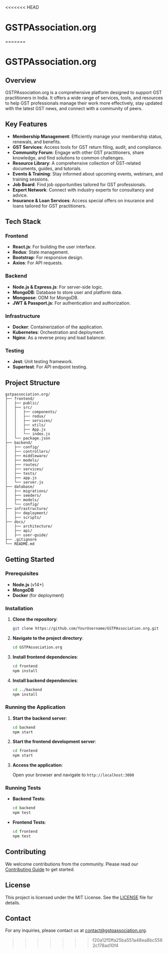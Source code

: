 <<<<<<< HEAD
# GSTPAssociation.org 
=======

# **GSTPAssociation.org**

## **Overview**

GSTPAssociation.org is a comprehensive platform designed to support GST practitioners in India. It offers a wide range of services, tools, and resources to help GST professionals manage their work more effectively, stay updated with the latest GST news, and connect with a community of peers.

## **Key Features**

- **Membership Management**: Efficiently manage your membership status, renewals, and benefits.
- **GST Services**: Access tools for GST return filing, audit, and compliance.
- **Community Forum**: Engage with other GST practitioners, share knowledge, and find solutions to common challenges.
- **Resource Library**: A comprehensive collection of GST-related documents, guides, and tutorials.
- **Events & Training**: Stay informed about upcoming events, webinars, and training sessions.
- **Job Board**: Find job opportunities tailored for GST professionals.
- **Expert Network**: Connect with industry experts for consultancy and advice.
- **Insurance & Loan Services**: Access special offers on insurance and loans tailored for GST practitioners.

## **Tech Stack**

### **Frontend**
- **React.js**: For building the user interface.
- **Redux**: State management.
- **Bootstrap**: For responsive design.
- **Axios**: For API requests.

### **Backend**
- **Node.js & Express.js**: For server-side logic.
- **MongoDB**: Database to store user and platform data.
- **Mongoose**: ODM for MongoDB.
- **JWT & Passport.js**: For authentication and authorization.

### **Infrastructure**
- **Docker**: Containerization of the application.
- **Kubernetes**: Orchestration and deployment.
- **Nginx**: As a reverse proxy and load balancer.

### **Testing**
- **Jest**: Unit testing framework.
- **Supertest**: For API endpoint testing.

## **Project Structure**

```
gstpassociation.org/
├── frontend/
│   ├── public/
│   ├── src/
│   │   ├── components/
│   │   ├── redux/
│   │   ├── services/
│   │   ├── utils/
│   │   ├── App.js
│   │   └── index.js
│   └── package.json
├── backend/
│   ├── config/
│   ├── controllers/
│   ├── middleware/
│   ├── models/
│   ├── routes/
│   ├── services/
│   ├── tests/
│   ├── app.js
│   └── server.js
├── database/
│   ├── migrations/
│   ├── seeders/
│   ├── models/
│   └── config/
├── infrastructure/
│   ├── deployment/
│   ├── scripts/
├── docs/
│   ├── architecture/
│   ├── api/
│   ├── user-guide/
├── .gitignore
└── README.md
```

## **Getting Started**

### **Prerequisites**
- **Node.js** (v14+)
- **MongoDB**
- **Docker** (for deployment)

### **Installation**

1. **Clone the repository**:

   ```bash
   git clone https://github.com/YourUsername/GSTPAssociation.org.git
   ```

2. **Navigate to the project directory**:

   ```bash
   cd GSTPAssociation.org
   ```

3. **Install frontend dependencies**:

   ```bash
   cd frontend
   npm install
   ```

4. **Install backend dependencies**:

   ```bash
   cd ../backend
   npm install
   ```

### **Running the Application**

1. **Start the backend server**:

   ```bash
   cd backend
   npm start
   ```

2. **Start the frontend development server**:

   ```bash
   cd frontend
   npm start
   ```

3. **Access the application**:

   Open your browser and navigate to `http://localhost:3000`

### **Running Tests**

- **Backend Tests**:

  ```bash
  cd backend
  npm test
  ```

- **Frontend Tests**:

  ```bash
  cd frontend
  npm test
  ```

## **Contributing**

We welcome contributions from the community. Please read our [Contributing Guide](docs/contributing.md) to get started.

## **License**

This project is licensed under the MIT License. See the [LICENSE](LICENSE) file for details.

## **Contact**

For any inquiries, please contact us at [contact@gstpassociation.org](mailto:contact@gstpassociation.org).

>>>>>>> f20a12f5ffa25ba551a48ea8bc5562c178ad10f4
